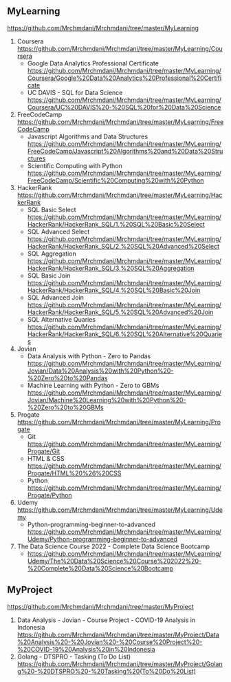 ## MyLearning

https://github.com/Mrchmdani/Mrchmdani/tree/master/MyLearning
01. Coursera https://github.com/Mrchmdani/Mrchmdani/tree/master/MyLearning/Coursera
    * Google Data Analytics Professional Certificate https://github.com/Mrchmdani/Mrchmdani/tree/master/MyLearning/Coursera/Google%20Data%20Analytics%20Professional%20Certificate
    * UC DAVIS - SQL for Data Science https://github.com/Mrchmdani/Mrchmdani/tree/master/MyLearning/Coursera/UC%20DAVIS%20-%20SQL%20for%20Data%20Science
02. FreeCodeCamp https://github.com/Mrchmdani/Mrchmdani/tree/master/MyLearning/FreeCodeCamp
    * Javascript Algorithms and Data Structures https://github.com/Mrchmdani/Mrchmdani/tree/master/MyLearning/FreeCodeCamp/Javascript%20Algorithms%20and%20Data%20Structures
    * Scientific Computing with Python https://github.com/Mrchmdani/Mrchmdani/tree/master/MyLearning/FreeCodeCamp/Scientific%20Computing%20with%20Python
03. HackerRank https://github.com/Mrchmdani/Mrchmdani/tree/master/MyLearning/HackerRank
    * SQL Basic Select https://github.com/Mrchmdani/Mrchmdani/tree/master/MyLearning/HackerRank/HackerRank_SQL/1.%20SQL%20Basic%20Select
    * SQL Advanced Select https://github.com/Mrchmdani/Mrchmdani/tree/master/MyLearning/HackerRank/HackerRank_SQL/2.%20SQL%20Advanced%20Select
    * SQL Aggregation https://github.com/Mrchmdani/Mrchmdani/tree/master/MyLearning/HackerRank/HackerRank_SQL/3.%20SQL%20Aggregation
    * SQL Basic Join https://github.com/Mrchmdani/Mrchmdani/tree/master/MyLearning/HackerRank/HackerRank_SQL/4.%20SQL%20Basic%20Join
    * SQL Advanced Join https://github.com/Mrchmdani/Mrchmdani/tree/master/MyLearning/HackerRank/HackerRank_SQL/5.%20SQL%20Advanced%20Join
    * SQL Alternative Quaries https://github.com/Mrchmdani/Mrchmdani/tree/master/MyLearning/HackerRank/HackerRank_SQL/6.%20SQL%20Alternative%20Quaries
04. Jovian
    * Data Analysis with Python - Zero to Pandas https://github.com/Mrchmdani/Mrchmdani/tree/master/MyLearning/Jovian/Data%20Analysis%20with%20Python%20-%20Zero%20to%20Pandas
    * Machine Learning with Python - Zero to GBMs https://github.com/Mrchmdani/Mrchmdani/tree/master/MyLearning/Jovian/Machine%20Learning%20with%20Python%20-%20Zero%20to%20GBMs
05. Progate https://github.com/Mrchmdani/Mrchmdani/tree/master/MyLearning/Progate
    * Git https://github.com/Mrchmdani/Mrchmdani/tree/master/MyLearning/Progate/Git
    * HTML & CSS https://github.com/Mrchmdani/Mrchmdani/tree/master/MyLearning/Progate/HTML%20%26%20CSS
    * Python https://github.com/Mrchmdani/Mrchmdani/tree/master/MyLearning/Progate/Python
06. Udemy https://github.com/Mrchmdani/Mrchmdani/tree/master/MyLearning/Udemy
    * Python-programming-beginner-to-advanced https://github.com/Mrchmdani/Mrchmdani/tree/master/MyLearning/Udemy/Python-programming-beginner-to-advanced
07. The Data Science Course 2022 - Complete Data Science Bootcamp
    * https://github.com/Mrchmdani/Mrchmdani/tree/master/MyLearning/Udemy/The%20Data%20Science%20Course%202022%20-%20Complete%20Data%20Science%20Bootcamp

## MyProject

https://github.com/Mrchmdani/Mrchmdani/tree/master/MyProject
01. Data Analysis - Jovian - Course Project - COVID-19 Analysis in Indonesia
https://github.com/Mrchmdani/Mrchmdani/tree/master/MyProject/Data%20Analysis%20-%20Jovian%20-%20Course%20Project%20-%20COVID-19%20Analysis%20in%20Indonesia
02. Golang - DTSPRO - Tasking (To Do List)
https://github.com/Mrchmdani/Mrchmdani/tree/master/MyProject/Golang%20-%20DTSPRO%20-%20Tasking%20(To%20Do%20List)
